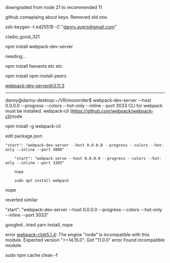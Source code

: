 downgraded from node 21 to recommended 11

github comaplaing about keys. Removed old one.

ssh-keygen -t ed25519 -C "danny.ayers@gmail.com"

cladio_good_321

npm install webpack-dev-server

needing...

npm install fsevents
etc etc

npm install npm-install-peers

webpack-dev-server@3.11.3

---

danny@danny-desktop:~/VR/moonrider$ webpack-dev-server --host 0.0.0.0 --progress --colors --hot-only --inline --port 3033
CLI for webpack must be installed.
webpack-cli (https://github.com/webpack/webpack-cli)node

npm install -g webpack-cli

edit package.json

    "start": "webpack-dev-server --host 0.0.0.0 --progress --colors --hot-only --inline --port 3000"

        "start": "webpack serve --host 0.0.0.0 --progress --colors --hot-only --inline --port 3303"

        nope

        sudo apt install webpack

nope

reverted similar

"start": "webpack-dev-server --host 0.0.0.0 --progress --colors --hot-only --inline --port 3033"

googled...tried yarn install, nope

error webpack-cli@5.1.4: The engine "node" is incompatible with this module. Expected version ">=14.15.0". Got "11.0.0"
error Found incompatible module.

sudo npm cache clean -f
